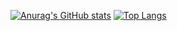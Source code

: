 [![Anurag's GitHub stats](https://github-readme-stats.vercel.app/api?username=kevindkchan)](https://github.com/anuraghazra/github-readme-stats)
[![Top Langs](https://github-readme-stats.vercel.app/api/top-langs/?username=kevindkchan)](https://github.com/anuraghazra/github-readme-stats)
